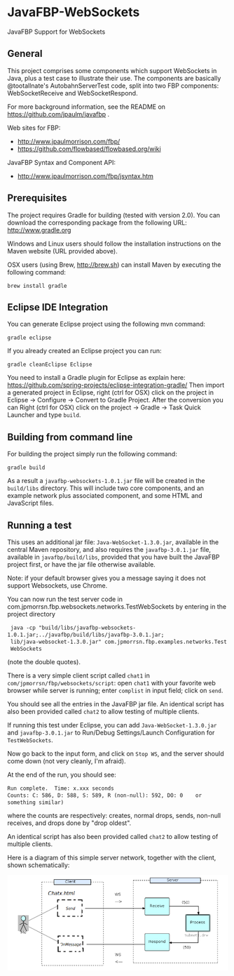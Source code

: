 JavaFBP-WebSockets
===

JavaFBP Support for WebSockets 


General
---

This project comprises some components which support WebSockets in Java, plus a test case to illustrate their use.  The components are basically @tootallnate's AutobahnServerTest code, split into two FBP components: WebSocketReceive and WebSocketRespond.

For more background information, see the README on https://github.com/jpaulm/javafbp .

Web sites for FBP: 
* http://www.jpaulmorrison.com/fbp/
* https://github.com/flowbased/flowbased.org/wiki
 
JavaFBP Syntax and Component API:
* http://www.jpaulmorrison.com/fbp/jsyntax.htm

Prerequisites
---


The project requires Gradle for building (tested with version 2.0). You can download the corresponding package from the following URL: 
http://www.gradle.org

Windows and Linux users should follow the installation instructions on the Maven website (URL provided above).

OSX users (using Brew, http://brew.sh) can install Maven by executing the following command:

    brew install gradle


Eclipse IDE Integration
---

You can generate Eclipse project using the following mvn command:

    gradle eclipse

If you already created an Eclipse project you can run:

    gradle cleanEclipse Eclipse

You need to install a Gradle plugin for Eclipse as explain here:
https://github.com/spring-projects/eclipse-integration-gradle/
Then import a generated project in Eclipse, right (ctrl for OSX) click on the project in Eclipse -> Configure -> Convert to Gradle Project. After the conversion you can Right (ctrl for OSX) click on the project -> Gradle -> Task Quick Launcher and type `build`.


Building from command line
---

For building the project simply run the following command:

    gradle build

As a result a `javafbp-websockets-1.0.1.jar` file will be created in the `build/libs` directory. This will include two core components, and an example network plus associated component, and some HTML and JavaScript files.


Running a test
----


This uses an additional jar file: `Java-WebSocket-1.3.0.jar`, available in the central Maven repository, and also requires the `javafbp-3.0.1.jar` file, available in `javafbp/build/libs`, provided that you have built the JavaFBP project first, or have the jar file otherwise available.

Note: if your default browser gives you a message saying it does not support Websockets, use Chrome.

You can now run the test server code in com.jpmorrsn.fbp.websockets.networks.TestWebSockets by entering in the project directory

     java -cp "build/libs/javafbp-websockets-1.0.1.jar;../javafbp/build/libs/javafbp-3.0.1.jar;
     lib/java-websocket-1.3.0.jar" com.jpmorrsn.fbp.examples.networks.Test
     WebSockets
    
(note the double quotes).

There is a very simple client script called `chat1` in `com/jpmorrsn/fbp/websockets/script`:  open `chat1` with your favorite web browser while server is running; enter `complist` in input field; click on `send`. 

You should see all the entries in the JavaFBP jar file.   An identical script has also been provided called `chat2` to allow testing of multiple clients.

If running this test under Eclipse, you can add `Java-WebSocket-1.3.0.jar` and `javafbp-3.0.1.jar` to Run/Debug Settings/Launch Configuration for `TestWebSockets`.

Now go back to the input form, and click on `Stop WS`, and the server should come down (not very cleanly, I'm afraid).

At the end of the run, you should see:

    Run complete.  Time: x.xxx seconds
    Counts: C: 586, D: 588, S: 589, R (non-null): 592, DO: 0    or something similar)
    
where the counts are respectively: creates, normal drops, sends, non-null receives, and drops done by "drop oldest".   

An identical script has also been provided called `chat2` to allow testing of multiple clients.

Here is a diagram of this simple server network, together with the client, shown schematically:

![ClientServer](https://github.com/jpaulm/javafbp-websockets/blob/master/docs/ClientServer.png "Diagram of Client and Server Network")

